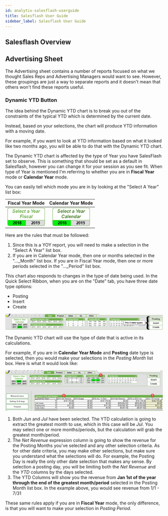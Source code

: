 ```yaml
---
id: analytix-salesflash-userguide
title: Salesflash User Guide
sidebar_label: Salesflash User Guide
---
```


[Optional Header]: # "Salesflash User Guide"



<div style="page-break-after: always;"></div>

## Salesflash Overview

## Advertising Sheet

The Advertising sheet contains a number of reports focused on what we thought Sales Reps and Advertising Managers would want to see.  However, these groupings are just a way to separate reports and it doesn't mean that others won't find these reports useful.

### Dynamic YTD Button

The idea behind the Dynamic YTD chart is to break you out of the constraints of the typical YTD which is determined by the current date.

Instead, based on your selections, the chart will produce YTD information with a moving date.

For example, if you want to look at YTD information based on what it looked like two months ago, you will be able to do that with the Dynamic YTD chart.

The Dynamic YTD chart is affected by the type of Year you have SalesFlash set to observe.  This is something that should be set as a default in Salesflash, however you can change it for your session as you see fit.  When type of Year is mentioned I'm referring to whether you are in **Fiscal Year** mode or **Calendar Year** mode.

You can easily tell which mode you are in by looking at the "Select A Year" list box:

|                  **Fiscal Year Mode**                  |                  **Calendar Year Mode**                  |
| :----------------------------------------------------: | :------------------------------------------------------: |
| ![1534957746680](..\assets\SF_UG_SelectYearFiscal.png) | ![1534957827296](..\assets\SF_UG_SelectYearCalendar.png) |



Here are the rules that must be followed:

1. Since this is a YOY report, you will need to make a selection in the "Select A Year" list box.
2. If you are in Calendar Year mode, then one or months selected in the "..._Month" list box.
   If you are in Fiscal Year mode, then one or more periods selected in the "..._Period" list box.

This chart also responds to changes in the type of date being used.  In the Quick Select Ribbon, when you are on the "Date" tab, you have three date type options:

- Posting
- Insert
- Create

![1534958454654](..\assets\SF_UG_DateTypes.png)

The Dynamic YTD chart will use the type of date that is active in its calculations.

For example, if you are in **Calendar Year Mode** and **Posting** date type is selected, then you would make your selections in the *Posting Month* list box. Here is what it would look like:

![1534959934111](..\assets\SF_UG_dynyd-example1.png)

1. Both *Jun* and *Jul* have been selected.  The YTD calculation is going to extract the greatest month to use, which in this case will be *Jul*.  You may select one or more months/periods, but the calculation will grab the greatest month/period.
2. The *Net Revenue* expression column is going to show the revenue for the Posting Months you've selected and any other selection criteria.  As for other date criteria, you may make other selections, but make sure you understand what the selections will do.  For example, the Posting Day is really the only other date selection that makes any sense.  By selection a posting day, you will be limiting both the *Net Revenue* and the *YTD* columns by the days selected.
3. The YTD Columns will show you the revenue from **Jan 1st of the year through the end of the greatest month/period** selected in the Posting Month list box.  In the example above, you would see revenue from 1/1 - 7/31

These same rules apply if you are in **Fiscal Year** mode, the only difference, is that you will want to make your selection in *Posting Period*.